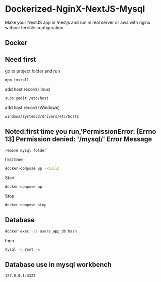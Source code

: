 # Dockerized-NginX-NextJS-Mysql
Make your NextJS app in /nestjs and run in real server or aws with nginx without terrible configuration.

## Docker
## Need first
go to project folder and run
```sh
npm install
```
add host record (linux)
```sh
sudo gedit /etc/host
```
add host record (Windows)
```sh
windows/system32/drivers/etc/hosts
```
## Noted:first time you run,'PermissionError: [Errno 13] Permission denied: '<path>/mysql/' Error Message

```sh
remove mysql folder
```
first time
```sh
docker-compose up --build 
```
Start

```sh
docker-compose up 
```

Stop

```sh
docker-compose stop

```

## Database
```sh
docker exec -it users_app_db bash
```
then
```sh
mysql -u root -p 
```
## Database use in mysql workbench 

```sh
127.0.0.1:3322
```

